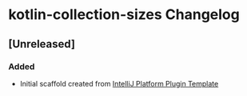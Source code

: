<!-- Keep a Changelog guide -> https://keepachangelog.com -->

# kotlin-collection-sizes Changelog

## [Unreleased]
### Added
- Initial scaffold created from [IntelliJ Platform Plugin Template](https://github.com/JetBrains/intellij-platform-plugin-template)
